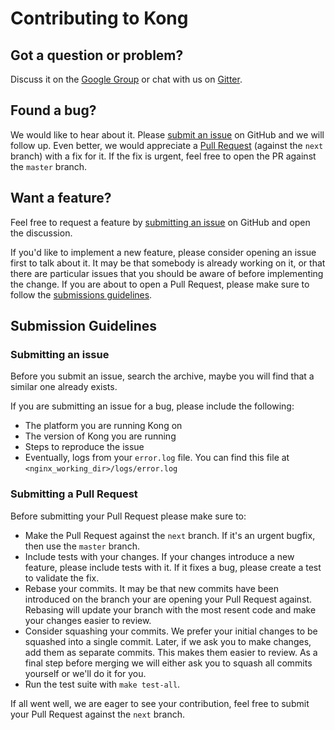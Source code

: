 # Contributing to Kong

## Got a question or problem?

Discuss it on the [Google Group](https://groups.google.com/forum/#!forum/konglayer) or chat with us on [Gitter](https://gitter.im/Mashape/kong).

## Found a bug?

We would like to hear about it. Please [submit an issue][new-issue] on GitHub and we will follow up. Even better, we would appreciate a [Pull Request][new-pr] (against the `next` branch) with a fix for it. If the fix is urgent, feel free to open the PR against the `master` branch.

## Want a feature?

Feel free to request a feature by [submitting an issue][new-issue] on GitHub and open the discussion.

If you'd like to implement a new feature, please consider opening an issue first to talk about it. It may be that somebody is already working on it, or that there are particular issues that you should be aware of before implementing the change. If you are about to open a Pull Request, please make sure to follow the [submissions guidelines][new-pr].

## Submission Guidelines

### Submitting an issue

Before you submit an issue, search the archive, maybe you will find that a similar one already exists.

If you are submitting an issue for a bug, please include the following:

- The platform you are running Kong on
- The version of Kong you are running
- Steps to reproduce the issue
- Eventually, logs from your `error.log` file. You can find this file at `<nginx_working_dir>/logs/error.log`

### Submitting a Pull Request

Before submitting your Pull Request please make sure to:

- Make the Pull Request against the `next` branch. If it's an urgent bugfix, then use the `master` branch.
- Include tests with your changes. If your changes introduce a new feature, please include tests with it. If it fixes a bug, please create a test to validate the fix.
- Rebase your commits. It may be that new commits have been introduced on the branch your are opening your Pull Request against. Rebasing will update your branch with the most resent code and make your changes easier to review.
- Consider squashing your commits. We prefer your initial changes to be squashed into a single commit. Later, if we ask you to make changes, add them as separate commits. This makes them easier to review. As a final step before merging we will either ask you to squash all commits yourself or we'll do it for you.
- Run the test suite with `make test-all`.

If all went well, we are eager to see your contribution, feel free to submit your Pull Request against the `next` branch.

[new-issue]: #submitting-an-issue
[new-pr]: #submitting-a-pull-request
